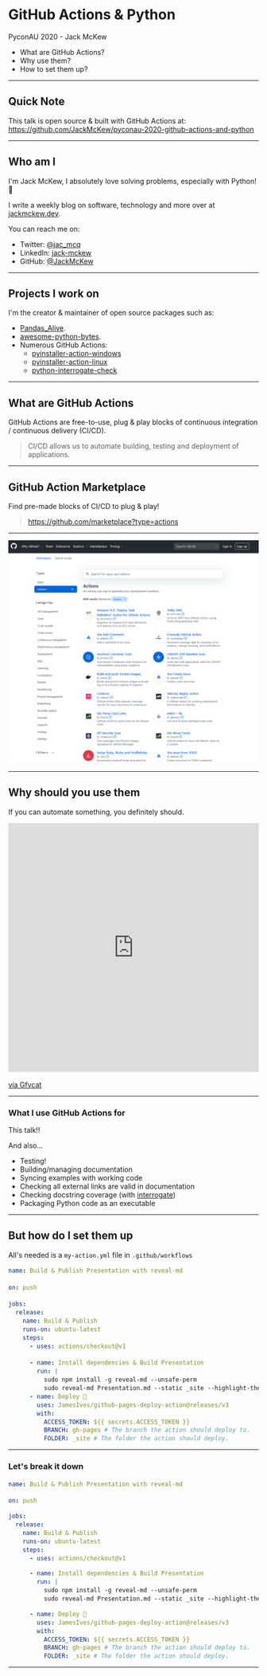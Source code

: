 # GitHub Actions & Python

PyconAU 2020 - Jack McKew

* What are GitHub Actions?
* Why use them?
* How to set them up?

---

## Quick Note

This talk is open source & built with GitHub Actions at: <https://github.com/JackMcKew/pyconau-2020-github-actions-and-python>

---

## Who am I

I'm Jack McKew, I absolutely love solving problems, especially with Python! 🐍

I write a weekly blog on software, technology and more over at [jackmckew.dev](https://jackmckew.dev/).

You can reach me on:

* Twitter: [@jac_mcq](https://twitter.com/jac_mcq)
* LinkedIn: [jack-mckew](https://www.linkedin.com/in/jack-mckew/)
* GitHub: [@JackMcKew](https://github.com/JackMcKew)

---

## Projects I work on

I'm the creator & maintainer of open source packages such as:

* [Pandas_Alive](https://github.com/JackMcKew/pandas_alive).
* [awesome-python-bytes](https://github.com/JackMcKew/awesome-python-bytes).
* Numerous GitHub Actions:
    * [pyinstaller-action-windows](https://github.com/JackMcKew/pyinstaller-action-windows)
    * [pyinstaller-action-linux](https://github.com/JackMcKew/pyinstaller-action-linux)
    * [python-interrogate-check](https://github.com/JackMcKew/python-interrogate-check)

---

## What are GitHub Actions

GitHub Actions are free-to-use, plug & play blocks of continuous integration / continuous delivery (CI/CD).

> CI/CD allows us to automate building, testing and deployment of applications.

---

## GitHub Action Marketplace

Find pre-made blocks of CI/CD to plug & play!

> <https://github.com/marketplace?type=actions>

---

![GitHub Marketplace](img/github-marketplace.png)

---

## Why should you use them

If you can automate something, you definitely should.

<iframe src='https://gfycat.com/ifr/AchingOptimisticAlabamamapturtle' frameborder='0' scrolling='no' width=100% height='500'></iframe><p> <a href="https://gfycat.com/achingoptimisticalabamamapturtle">via Gfycat</a></p>

---

### What I use GitHub Actions for

This talk!!

And also...

* Testing!
* Building/managing documentation
* Syncing examples with working code
* Checking all external links are valid in documentation
* Checking docstring coverage (with [interrogate](https://pypi.org/project/interrogate/))
* Packaging Python code as an executable

---

## But how do I set them up

All's needed is a `my-action.yml` file in `.github/workflows`

``` yaml
name: Build & Publish Presentation with reveal-md

on: push

jobs:
  release:
    name: Build & Publish
    runs-on: ubuntu-latest
    steps:
      - uses: actions/checkout@v1

      - name: Install dependencies & Build Presentation
        run: |
          sudo npm install -g reveal-md --unsafe-perm
          sudo reveal-md Presentation.md --static _site --highlight-theme github
      - name: Deploy 🚀
        uses: JamesIves/github-pages-deploy-action@releases/v3
        with:
          ACCESS_TOKEN: ${{ secrets.ACCESS_TOKEN }}
          BRANCH: gh-pages # The branch the action should deploy to.
          FOLDER: _site # The folder the action should deploy.
```

---

### Let's break it down

``` yaml
name: Build & Publish Presentation with reveal-md

on: push
```
<!-- .element: class="fragment" data-fragment-index="1" -->

``` yaml
jobs:
  release:
    name: Build & Publish
    runs-on: ubuntu-latest
    steps:
      - uses: actions/checkout@v1
```
<!-- .element: class="fragment" data-fragment-index="2" -->

``` yaml
      - name: Install dependencies & Build Presentation
        run: |
          sudo npm install -g reveal-md --unsafe-perm
          sudo reveal-md Presentation.md --static _site --highlight-theme github
```
<!-- .element: class="fragment" data-fragment-index="3" -->

``` yaml
      - name: Deploy 🚀
        uses: JamesIves/github-pages-deploy-action@releases/v3
        with:
          ACCESS_TOKEN: ${{ secrets.ACCESS_TOKEN }}
          BRANCH: gh-pages # The branch the action should deploy to.
          FOLDER: _site # The folder the action should deploy.
```
<!-- .element: class="fragment" data-fragment-index="4" -->

---
